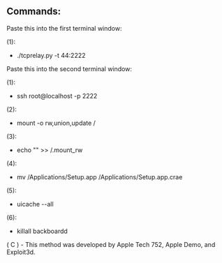 ## Commands:

Paste this into the first terminal window:

(1):
* ./tcprelay.py -t 44:2222

Paste this into the second terminal window:

(1):
* ssh root@localhost -p 2222

(2):
* mount -o rw,union,update /

(3):
* echo "" >> /.mount_rw

(4):
* mv /Applications/Setup.app /Applications/Setup.app.crae

(5):
* uicache --all

(6):
* killall backboardd

( C ) - This method was developed by Apple Tech 752, Apple Demo, and Exploit3d.
